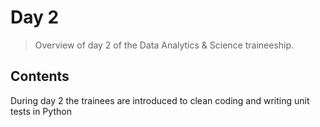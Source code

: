 # Day 2
> Overview of day 2 of the Data Analytics & Science traineeship.

## Contents
During day 2 the trainees are introduced to clean coding and writing unit tests in Python
